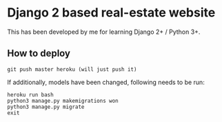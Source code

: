 # Django 2 based real-estate website

This has been developed by me for learning Django 2+ / Python 3+. 

## How to deploy

```
git push master heroku (will just push it)
```

If additionally, models have been changed, following needs to be run:

```
heroku run bash
python3 manage.py makemigrations won
python3 manage.py migrate
exit
```